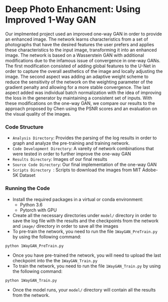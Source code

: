 # Deep Photo Enhancment: Using Improved 1-Way GAN
Our implmented project used an improved one-way GAN in order to provide an enhanced image. The network learns characteristics from a set of photographs that have the desired features the user prefers and applies these characteristics to the input image, transforming it into an enhanced image. The network is based on a Wasserstein GAN with additional modifications due to the infamous issue of convergence in one-way GANs. The first modification consisted of adding global features to the U-Net in order to capture the overall aesthetics of the image and locally adjusting the image. The second aspect was adding an adaptive weight scheme to reduce the sensitivity of the network on the weighting parameter of the gradient penalty and allowing for a more stable convergence. The last aspect added was individual batch normalization with the idea of improving the loss in the generator by maintaining a consistent set of inputs. With these modifications on the one-way GAN, we compare our results to the approach proposed by Chen using the PSNR scores and an evaluation on the visual quality of the images.


### Code Structure
* ```Analysis Directory```: Provides the parsing of the log results in order to graph and analyze the pre-training and training network.
* ```Code Development Directory```: A vareity of network combinations that were tested in order to further improve the one-way GAN
* ```Results Directory```: Images of our final results
* ```Source Code Directory```: Our final implementation of the one-way GAN
* ```Scripts Directory ```: Scripts to download the images from MIT Adobe-5K Dataset

### Running the Code
* Install the required packages in a virtual or conda environment:
	* Python 3.6
	* Pytorch with GPU
* Create all the necessary directories under ```model/``` directory in order to save the log file with the results and the checkpoints from the network and ```image/``` directory in order to save all the images
* To pre-train the network, you need to run the file ```1WayGAN_PreTrain.py``` by using the following command:
```
python 1WayGAN_PreTrain.py
```
* Once you have pre-trained the network, you will need to upload the last checkpoint into the the ```1WayGAN_Train.py```
* To train the network, you need to run the file ```1WayGAN_Train.py``` by using the following command:
```
python 1WayGAN_Train.py
```
* Once the model runs, your ```model/``` directory will contain all the results from the network.
